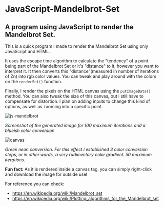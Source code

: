 # JavaScript-Mandelbrot-Set
## A program using JavaScript to render the Mandelbrot Set.

This is a quick program I made to render the Mandelbrot Set using only JavaScript and HTML.

It uses the escape time algorithm to calculate the "tendency" of a point being part of the Mandelbrot Set or it's "distance" to it, however you want to interpret it. It then converts this "distance"(measured in number of iterations of Zn) into rgb color values. You can tweak and play around with the colors on the `renderSet()` function.

Finally, I render the pixels on the HTML canvas using the `putImageData()` method. You can also tweak the size of this canvas, but I still have to compensate for distortion. I plan on adding inputs to change this kind of options, as well as zooming into a specific point.

![js-mandelbrot](https://user-images.githubusercontent.com/64794244/112767171-8700df80-8feb-11eb-931a-ad44147d4ce6.png)

*Screenshot of the generated image for 100 maximum iterations and a blueish color conversion.*

![canvas](https://user-images.githubusercontent.com/64794244/112769510-cfbe9580-8ff7-11eb-896e-0a61d68d8d9a.png)

*Green neon conversion. For this effect I established 3 color conversion steps, or in other words, a very rudimentary color gradient. 50 maximum iterations.*

**Fun fact:** As it is rendered inside a canvas tag, you can simply right-click and download the image for outside use!

For reference you can check:

- https://en.wikipedia.org/wiki/Mandelbrot_set
- https://en.wikipedia.org/wiki/Plotting_algorithms_for_the_Mandelbrot_set
